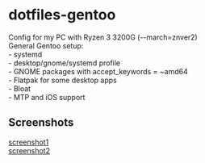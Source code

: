 # dotfiles-gentoo
Config for my PC with Ryzen 3 3200G (--march=znver2)  
General Gentoo setup:  
    - systemd  
    - desktop/gnome/systemd profile  
    - GNOME packages with accept_keywords = ~amd64  
    - Flatpak for some desktop apps  
    - Bloat  
    - MTP and iOS support  

## Screenshots
[screenshot1](screenshots/screen1.png)  
[screenshot2](screenshots/screen2.png)  
